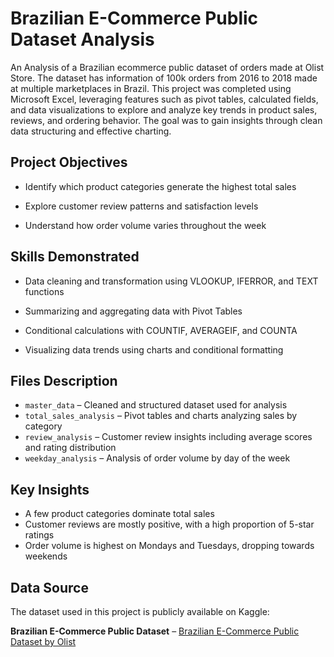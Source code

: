 # Brazilian E-Commerce Public Dataset Analysis

An Analysis of a Brazilian ecommerce public dataset of orders made at Olist Store. The dataset has information of 100k orders from 2016 to 2018 made at multiple marketplaces in Brazil. This project was completed using Microsoft Excel, leveraging features such as pivot tables, calculated fields, and data visualizations to explore and analyze key trends in product sales, reviews, and ordering behavior. The goal was to gain insights through clean data structuring and effective charting.

## Project Objectives 

- Identify which product categories generate the highest total sales

- Explore customer review patterns and satisfaction levels

- Understand how order volume varies throughout the week

## Skills Demonstrated
- Data cleaning and transformation using VLOOKUP, IFERROR, and TEXT functions

- Summarizing and aggregating data with Pivot Tables

- Conditional calculations with COUNTIF, AVERAGEIF, and COUNTA

- Visualizing data trends using charts and conditional formatting

## Files Description

- `master_data` – Cleaned and structured dataset used for analysis  
- `total_sales_analysis` – Pivot tables and charts analyzing sales by category  
- `review_analysis` – Customer review insights including average scores and rating distribution  
- `weekday_analysis` – Analysis of order volume by day of the week  

## Key Insights

- A few product categories dominate total sales  
- Customer reviews are mostly positive, with a high proportion of 5-star ratings  
- Order volume is highest on Mondays and Tuesdays, dropping towards weekends

## Data Source

The dataset used in this project is publicly available on Kaggle:

**Brazilian E-Commerce Public Dataset** – [Brazilian E-Commerce Public Dataset by Olist](https://www.kaggle.com/datasets/olistbr/brazilian-ecommerce)